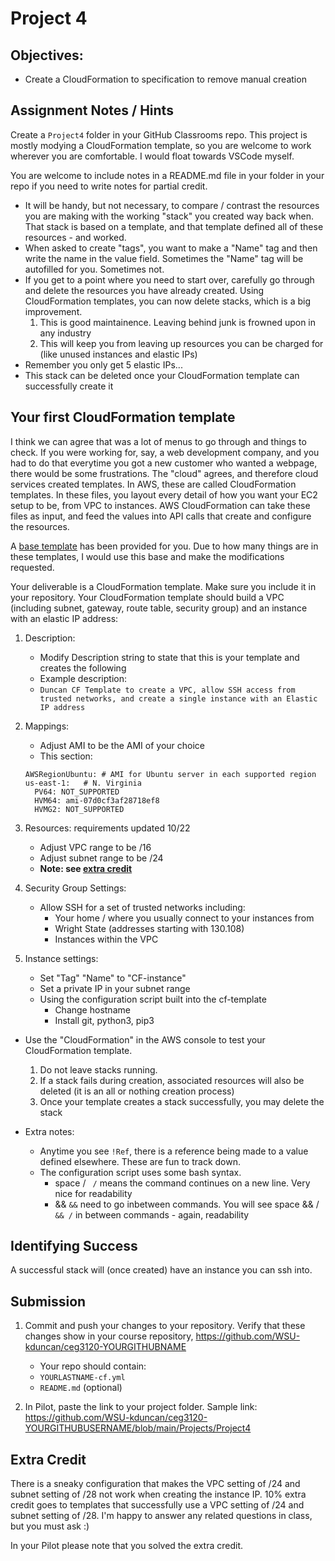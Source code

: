 # Project 4

## Objectives:

- Create a CloudFormation to specification to remove manual creation

## Assignment Notes / Hints

Create a `Project4` folder in your GitHub Classrooms repo. This project is mostly modying a CloudFormation template, so you are welcome to work wherever you are comfortable. I would float towards VSCode myself.

You are welcome to include notes in a README.md file in your folder in your repo if you need to write notes for partial credit.

- It will be handy, but not necessary, to compare / contrast the resources you are making with the working "stack" you created way back when. That stack is based on a template, and that template defined all of these resources - and worked.
- When asked to create "tags", you want to make a "Name" tag and then write the name in the value field. Sometimes the "Name" tag will be autofilled for you. Sometimes not.
- If you get to a point where you need to start over, carefully go through and delete the resources you have already created. Using CloudFormation templates, you can now delete stacks, which is a big improvement.
  1. This is good maintainence. Leaving behind junk is frowned upon in any industry
  2. This will keep you from leaving up resources you can be charged for (like unused instances and elastic IPs)
- Remember you only get 5 elastic IPs...
- This stack can be deleted once your CloudFormation template can successfully create it

## Your first CloudFormation template

I think we can agree that was a lot of menus to go through and things to check. If you were working for, say, a web development company, and you had to do that everytime you got a new customer who wanted a webpage, there would be some frustrations. The "cloud" agrees, and therefore cloud services created templates. In AWS, these are called CloudFormation templates. In these files, you layout every detail of how you want your EC2 setup to be, from VPC to instances. AWS CloudFormation can take these files as input, and feed the values into API calls that create and configure the resources.

A [base template](cf-template.yml) has been provided for you. Due to how many things are in these templates, I would use this base and make the modifications requested.

Your deliverable is a CloudFormation template. Make sure you include it in your repository. Your CloudFormation template should build a VPC (including subnet, gateway, route table, security group) and an instance with an elastic IP address:

1. Description:

   - Modify Description string to state that this is your template and creates the following
   - Example description:
   - `Duncan CF Template to create a VPC, allow SSH access from trusted networks, and create a single instance with an Elastic IP address`

2. Mappings:
   - Adjust AMI to be the AMI of your choice
   - This section:
   ```
   AWSRegionUbuntu: # AMI for Ubuntu server in each supported region
   us-east-1:   # N. Virginia
     PV64: NOT_SUPPORTED
     HVM64: ami-07d0cf3af28718ef8
     HVMG2: NOT_SUPPORTED
   ```
3. Resources: requirements updated 10/22

   - Adjust VPC range to be /16
   - Adjust subnet range to be /24
   - **Note: see [extra credit](#Extra-Credit)**

4. Security Group Settings:

   - Allow SSH for a set of trusted networks including:
     - Your home / where you usually connect to your instances from
     - Wright State (addresses starting with 130.108)
     - Instances within the VPC

5. Instance settings:
   - Set "Tag" "Name" to "CF-instance"
   - Set a private IP in your subnet range
   - Using the configuration script built into the cf-template
     - Change hostname
     - Install git, python3, pip3

- Use the "CloudFormation" in the AWS console to test your CloudFormation template.

  1. Do not leave stacks running.
  2. If a stack fails during creation, associated resources will also be deleted (it is an all or nothing creation process)
  3. Once your template creates a stack successfully, you may delete the stack

- Extra notes:
  - Anytime you see `!Ref`, there is a reference being made to a value defined elsewhere. These are fun to track down.
  - The configuration script uses some bash syntax.
    - space / ` /` means the command continues on a new line. Very nice for readability
    - && `&&` need to go inbetween commands. You will see space && / ` && /` in between commands - again, readability

## Identifying Success

A successful stack will (once created) have an instance you can ssh into.

## Submission

1. Commit and push your changes to your repository. Verify that these changes show in your course repository, https://github.com/WSU-kduncan/ceg3120-YOURGITHUBNAME

   - Your repo should contain:
   - `YOURLASTNAME-cf.yml`
   - `README.md` (optional)

2. In Pilot, paste the link to your project folder. Sample link: https://github.com/WSU-kduncan/ceg3120-YOURGITHUBUSERNAME/blob/main/Projects/Project4

## Extra Credit

There is a sneaky configuration that makes the VPC setting of /24 and subnet setting of /28 not work when creating the instance IP.
10% extra credit goes to templates that successfully use a VPC setting of /24 and subnet setting of /28. I'm happy to answer any related questions in class, but you must ask :)

In your Pilot please note that you solved the extra credit.
